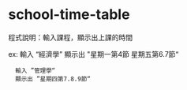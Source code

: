 # school-time-table

   程式說明：輸入課程，顯示出上課的時間
   
   
   
   ex:
      輸入 “經濟學” 
      顯示出 "星期一第4節 星期五第6.7節“
      
      輸入 ”管理學“
      顯示出 ”星期四第7.8.9節“
